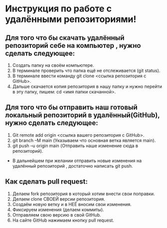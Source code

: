 # **Инструкция по работе с удалёнными репозиториями!**  
## Для того что бы скачать удалённый репозиторий себе на компьютер , нужно сделать следующее:  
1. Создать папку на своём компьютере.  
2. В терминале проверить что папка ещё не отслеживается (git status).  
3. В терминале ввести команду git clone <ссылка репозитория с GitHub>.  
4. Дальше скачается копия репозитория в нашу папку и нужно перейти в эту папку, пишем: cd <имя папки скачанной>.  
## Для того что бы отправить наш готовый локальный репозиторий в удалённый(GitHub), нужно сделать следующее:  
1. Git remote add origin <ссылка вашего репозитория с GitHub>.
2. git branch –M main  (Указываем что основная ветка является main).
3. git push –u origin main (Отправить наше изменение сюда в репозиторий).
* В дальнейшем при желании отправить новые изменения на удалённый репозиторий , достаточно написать git push.  
## Как сделать pull request:  
1. Делаем fork репозитория в который хотим внести свои поправки.
2. Делаем clone СВОЕЙ версии репозитория.
3. Создаём новую ветку и в НЕЁ вносим свои изменения.
4. Фиксируем изменения (делаем коммиты).
5. Отправляем свою версию в свой GitHub.
6. На сайте GitHub нажимаем кнопку pull request.